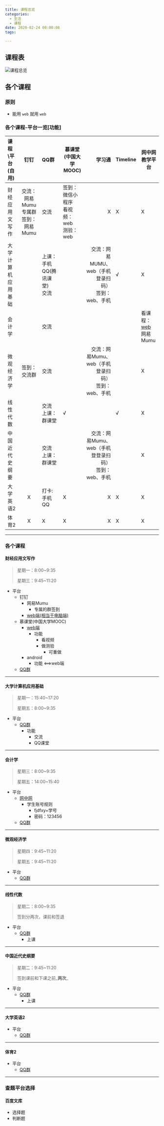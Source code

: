 ```yaml
---
title: 课程总览
categories:
  - 生活
  - 课程
date: 2020-02-24 00:00:08
tags:

---
```


## 课程表

![课程总览](/images/课程表.jpg)





## 各个课程

### 原则

- 能用 `web` 就用 `web`

### 各个课程-平台一览[功能]

| 课程\平台(自用) | 钉钉 | QQ群 | 慕课堂<br />(中国大学MOOC) | 学习通 | Timeline | 网中网教学平台 |
| :--------- | :--: | :--- | ---- | ---: | ---- | ---- |
| 财经应用文写作 | 交流：网易Mumu</br>专属群签到：网易Mumu | 交流 | 签到：微信小程序</br>看视频：web</br>测验：web | X | X | X |
| 大学计算机应用基础 |      | 上课：手机QQ(腾讯课堂)</br>交流 |      | 交流：网易MUMU、web（手机登录扫码）</br>签到：web、手机 | √ | X |
| 会计学 |      | 交流 |      |      |      | 看课程：[web](http://fjdfxy.edu.chinaacc.com)</br>网易Mumu |
| 微观经济学 | 签到：交流群 | 交流 |      | 交流：网易Mumu、web（手机登录扫码）</br>签到：web、手机 |      | X |
| 线性代数 |      | 交流</br>上课：群课堂 | √ |      | √ | X |
| 中国近代史纲要 |      | 交流</br>上课：群课堂 |      | 交流：网易Mumu、web（手机登登录扫码）</br>签到：web、手机 |      | X |
| 大学英语2 | X | 打卡: 手机QQ | X | X | X | X |
| 体育2 | X | X | X | X | X | X |



---



### 各个课程

#### 财经应用文写作

> 星期一：8:00~9:35
>
> 星期三：9:45~11:20

- 平台
  - 钉钉
    - 网易Mumu
      - 专属的群签到
    - [web端(相当于电脑端)](https://im.dingtalk.com/)
  - 慕课堂(中国大学MOOC)
    - [web端](https://www.icourse163.org/spoc/course/GDY412-1452505197)
      - 功能
        - 看视频
        - 做测验
          - 可重做
    - android
      - 功能 <==>web端
  - [QQ群](https://jq.qq.com/?_wv=1027&amp;k=51jYewe )

---



#### 大学计算机应用基础

> 星期一：15:40~17:20
>
> 星期五：8:00~9:35

- 平台
  - [QQ群](https://jq.qq.com/?_wv=1027&amp;k=5JB3pkv)
    - 功能
      - 交流
      - QQ课堂

---



#### 会计学

> 星期三：8:00~9:35
>
> 星期五：14:00~15:40

- 平台
  - [网中网](http://fjdfxy.edu.chinaacc.com)
    - 学生账号规则
      - fjdfxy+学号
      - 密码：123456
  - [QQ群](https://jq.qq.com/?_wv=1027&k=58OyInv)

---



#### 微观经济学

> 星期四：9:45~11:20
>
> 星期五：9:45~11:20

- 平台
  - [QQ群](https://jq.qq.com/?_wv=1027&k=5qcNch2)



---



#### 线性代数

> 星期二：8:00~9:35
>
> 签到分两次，课前和签退

- 平台
  - [QQ群](https://jq.qq.com/?_wv=1027&k=5FSv0QF)
    - 上课



---



#### 中国近代史纲要

> 星期二：9:45~11:20
>
> 签到课前和下课之前_**两次**_

- 平台
  - [QQ群](https://jq.qq.com/?_wv=1027&k=5XpJsFx)
    - 上课



---



#### 大学英语2

- 平台
  - [QQ群](https://jq.qq.com/?_wv=1027&k=56pK8d7)



---



#### 体育2

- 平台
  - [QQ群](https://jq.qq.com/?_wv=1027&k=57DgKRD)

---

### 查题平台选择

#### 百度文库

- 选择题
- 判断题







